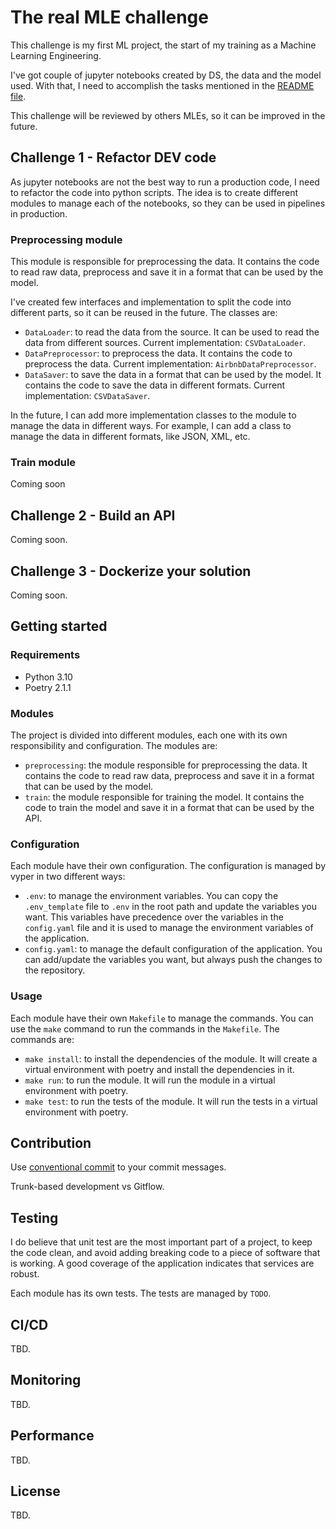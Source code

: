 # The real MLE challenge

This challenge is my first ML project, the start of my training as a Machine
Learning Engineering.

I've got couple of jupyter notebooks created by DS, the data and the model
used. With that, I need to accomplish the tasks mentioned in the
[README file](README.md).

This challenge will be reviewed by others MLEs, so it can be improved in the future.

## Challenge 1 - Refactor DEV code

As jupyter notebooks are not the best way to run a production code, I need to
refactor the code into python scripts. The idea is to create different modules
to manage each of the notebooks, so they can be used in pipelines in production.

### Preprocessing module

This module is responsible for preprocessing the data. It contains the code to
read raw data, preprocess and save it in a format that can be used by the model.

I've created few interfaces and implementation to split the code into different parts, so it can be
reused in the future. The classes are:

- `DataLoader`: to read the data from the source. It can be used to read the
  data from different sources. Current implementation: `CSVDataLoader`.
- `DataPreprocessor`: to preprocess the data. It contains the code to preprocess
  the data. Current implementation: `AirbnbDataPreprocessor`.
- `DataSaver`: to save the data in a format that can be used by the model. It
  contains the code to save the data in different formats. Current
  implementation: `CSVDataSaver`.

In the future, I can add more implementation classes to the module to manage the
data in different ways. For example, I can add a class to manage the data
in different formats, like JSON, XML, etc.

### Train module

Coming soon

## Challenge 2 - Build an API

Coming soon.

## Challenge 3 - Dockerize your solution

Coming soon.

## Getting started

### Requirements

- Python 3.10
- Poetry 2.1.1

### Modules

The project is divided into different modules, each one with its own
responsibility and configuration. The modules are:

- `preprocessing`: the module responsible for preprocessing the data. It
  contains the code to read raw data, preprocess and save it in a
  format that can be used by the model.
- `train`: the module responsible for training the model. It contains the code
  to train the model and save it in a format that can be used by the API.

### Configuration

Each module have their own configuration. The configuration is managed by vyper
in two different ways:

- `.env`: to manage the environment variables. You can copy the `.env_template`
  file to `.env` in the root path and update the variables you want. This
  variables have precedence over the variables in the `config.yaml`
  file and it is used to manage the environment variables of the application.
- `config.yaml`: to manage the default configuration of the
  application. You can add/update the variables you want, but always push the
  changes to the repository.

### Usage

Each module have their own `Makefile` to manage the commands. You can use the
`make` command to run the commands in the `Makefile`. The commands are:

- `make install`: to install the dependencies of the module. It will create a
  virtual environment with poetry and install the dependencies in it.
- `make run`: to run the module. It will run the module in a virtual environment
  with poetry.
- `make test`: to run the tests of the module. It will run the tests in a
  virtual environment with poetry.

## Contribution

Use [conventional commit](https://www.conventionalcommits.org/en/v1.0.0/) to
your commit messages.

Trunk-based development vs Gitflow.

## Testing

I do believe that unit test are the most important part of a project, to keep
the code clean, and avoid adding breaking code to a piece of software that is
working. A good coverage of the application indicates that services are robust.

Each module has its own tests. The tests are managed by `TODO`.

## CI/CD

TBD.

## Monitoring

TBD.

## Performance

TBD.

## License

TBD.
